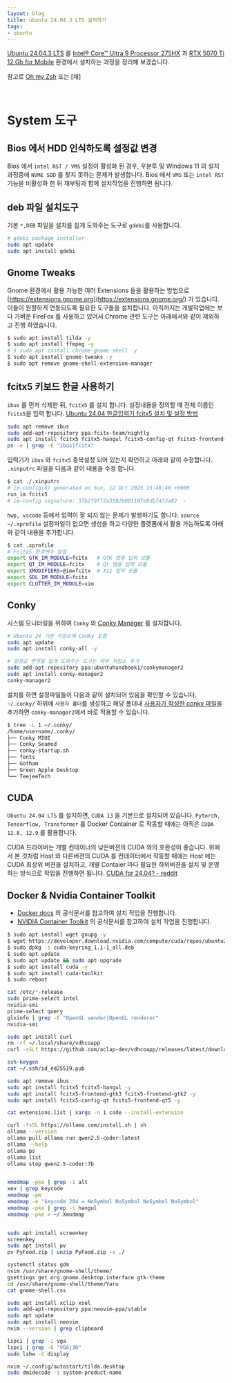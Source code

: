 ```yaml
---
layout: blog
title: ubuntu 24.04.3 LTS 설치하기
tags:
- ubuntu
---
```


[Ubuntu 24.04.3 LTS](https://ubuntu.com/download/desktop) 를 [Intel® Core™ Ultra 9 Processor 275HX](https://www.intel.co.kr/content/www/kr/ko/products/sku/242293/intel-core-ultra-9-processor-275hx-36m-cache-up-to-5-40-ghz/specifications.html) 과 [RTX 5070 Ti 12 Gb for Mobile](https://www.techpowerup.com/gpu-specs/geforce-rtx-5070-ti-mobile.c4238) 환경에서 설치하는 과정을 정리해 보겠습니다.

참고로 [Oh my Zsh](https://github.com/ohmyzsh/ohmyzsh) 또는 [채]

<br/>

# **System 도구**

## Bios 에서 HDD 인식하도록 설정값 변경
Bios 에서 `intel RST / VMS` 설정이 활성화 된 경우, 우분투 및 Windows 11 의 설치과정중에 `NVME SDD` 를 찾지 못하는 문제가 발생합니다. Bios 에서 `VMS` 또는 `intel RST` 기능을 비활성화 한 뒤 재부팅과 함께 설치작업을 진행하면 됩니다.

## deb 파일 설치도구
기본 `*,DEB` 파일을 설치를 쉽게 도와주는 도구로 `gdebi`를 사용합니다. 
```bash
# gdebi package installer
sudo apt update
sudo apt install gdebi
```

## Gnome Tweaks
Gnome 환경에서 활용 가능한 여러 Extensions 들을 활용하는 방법으로 [https://extensions.gnome.org](https://extensions.gnome.org/) 가 있습니다. 이들이 원할하게 연동되도록 필요한 도구들을 설치합니다. 아직까지는 개발작업에는 보다 가벼운 FireFox 를 사용하고 있어서 Chrome 관련 도구는 아래에서와 같이 제외하고 진행 하였습니다.
```bash
$ sudo apt install tilda -y
$ sudo apt install ffmpeg -y
# $ sudo apt install chrome-gnome-shell -y
$ sudo apt install gnome-tweaks -y
$ sudo apt remove gnome-shell-extension-manager
```

## fcitx5 키보드 한글 사용하기
`ibus` 를 먼저 삭제한 뒤, `fcitx5` 를 설치 합니다. 설정내용을 정의할 때 전체 이름인 `fcitx5`을 입력 합니다. [Ubuntu 24.04 한글입력기 fcitx5 설치 및 설정 방법](https://osg.kr/archives/405)
```bash
sudo apt remove ibus
sudo add-apt-repository ppa:fcitx-team/nightly
sudo apt install fcitx5 fcitx5-hangul fcitx5-config-qt fcitx5-frontend-gtk3 fcitx5-frontend-gtk2 fcitx5-frontend-qt5 -y
ps -e | grep -E "ibus|fcitx"
 ```

입력기가 `ibus` 와 `fcitx5` 중복설정 되어 있는지 확인하고 아래와 같이 수정합니다. `.xinputrc` 파일을 다음과 같이 내용을 수정 합니다.
```bash
$ cat ./.xinputrc 
# im-config(8) generated on Sun, 12 Oct 2025 15:48:40 +0900
run_im fcitx5
# im-config signature: 37b2f9ff2a3592b001107e8dbf433a82  -
```

`hwp, vscode` 등에서 입력이 잘 되지 않는 문제가 발생하기도 합니다. `source ~/.xprofile` 설정파일이 없으면 생성을 하고 다양한 플랫폼에서 활용 가능하도록 아래와 같이 내용을 추가합니다.
```bash
$ cat .xprofile 
# Fcitx5 환경변수 설정
export GTK_IM_MODULE=fcitx   # GTK 앱용 입력 모듈
export QT_IM_MODULE=fcitx    # Qt 앱용 입력 모듈
export XMODIFIERS=@im=fcitx  # X11 입력 모듈
export SDL_IM_MODULE=fcitx
export CLUTTER_IM_MODULE=xim
```

## Conky
시스템 모니터링을 위하여 `Conky` 와 [Conky Manager](https://ubuntuhandbook.org/index.php/2020/07/install-conky-manager-ubuntu-20-04-lts/) 를 설치합니다.
```bash
# Ubuntu 24 기본 저장소에 Conky 포함
sudo apt update
sudo apt install conky-all -y

# 설정값 변경을 쉽게 도와주는 도구는 외부 저장소 추가
sudo add-apt-repository ppa:ubuntuhandbook1/conkymanager2
sudo apt install conky-manager2
conky-manager2
```
설치를 하면 설정파일들이 다음과 같이 설치되어 있음을 확인할 수 있습니다. `~/.conky/` 하위에 `사용자 폴더`를 생성하고 해당 폴더내 [사용자가 작성한 conky 파일]()을 추가하면 `conky-manager2`에서 바로 적용할 수 있습니다. 
```bash
$ tree -L 1 ~/.conky/
/home/username/.conky/
├── Conky MIUI
├── Conky Seamod
├── conky-startup.sh
├── fonts
├── Gotham
├── Green Apple Desktop
└── TeejeeTech
```

## CUDA
`Ubuntu 24.04 LTS` 를 설치하면, `CUDA 13` 을 기본으로 설치되어 있습니다. `Pytorch, Tensorflow, Transformer` 를 Docker Container 로 작동할 때에는 아직은 `CUDA 12.8, 12.9` 를 활용합니다. 

CUDA 드라이버는 개별 컨테이너의 낮은버젼의 CUDA 와의 호환성이 좋습니다. 위에서 본 것처럼 Host 와 다른버젼의 CUDA 를 컨데이터에서 작동할 때에는 Host 에는 CUDA 최상위 버젼을 설치하고, 개별 Contaier 마다 필요한 하위버젼을 설치 및 운영하는 방식으로 작업을 진행하면 됩니다. [CUDA for 24.04? - reddit](https://www.reddit.com/r/Ubuntu/comments/1cy14b3/cuda_for_2404/)

## Docker & Nvidia Container Toolkit
- [Docker docs](https://docs.docker.com/engine/install/ubuntu/) 의 공식문서를 참고하여 설치 작업을 진행합니다.
- [NVIDIA Container Toolkit](https://docs.nvidia.com/datacenter/cloud-native/container-toolkit/latest/install-guide.html) 의 공식문서를 참고하여 설치 작업을 진행합니다.

```bash
$ sudo apt install wget gnupg -y
$ wget https://developer.download.nvidia.com/compute/cuda/repos/ubuntu2404/x86_64/cuda-keyring_1.1-1_all.deb
$ sudo dpkg -i cuda-keyring_1.1-1_all.deb 
$ sudo apt update
$ sudo apt update && sudo apt upgrade
$ sudo apt install cuda -y
$ sudo apt install cuda-toolkit
$ sudo reboot

cat /etc/*-release
sudo prime-select intel
nvidia-smi
prime-select query
glxinfo | grep -E "OpenGL vendor|OpenGL renderer"
nvidia-smi

sudo apt install curl
rm -rf ~/.local/share/vdhcoapp
curl -sSLf https://github.com/aclap-dev/vdhcoapp/releases/latest/download/install.sh | bash

ssh-keygen
cat ~/.ssh/id_ed25519.pub

sudo apt remove ibus
sudo apt install fcitx5 fcitx5-hangul -y
sudo apt install fcitx5-frontend-gtk3 fcitx5-frontend-gtk2 -y
sudo apt install fcitx5-config-qt fcitx5-frontend-qt5 -y

cat extensions.list | xargs -n 1 code --install-extension

curl -fsSL https://ollama.com/install.sh | sh
ollama --version
ollama pull ollama run qwen2.5-coder:latest
ollama --help
ollama ps
ollama list
ollama stop qwen2.5-coder:7b


xmodmap -pke | grep -i alt
xev | grep keycode
xmodmap -pm
xmodmap -e "keycode 204 = NoSymbol NoSymbol NoSymbol NoSymbol"
xmodmap -pke | grep -i hangul
xmodmap -pke > ~/.Xmodmap


sudo apt install screenkey
screenkey
sudo apt install pv
pv PyFood.zip | unzip PyFood.zip -x ./

systemctl status gdm
nvim /usr/share/gnome-shell/theme/
gsettings get org.gnome.desktop.interface gtk-theme
cd /usr/share/gnome-shell/theme/Yaru
cat gnome-shell.css 

sudo apt install xclip xsel
sudo add-apt-repository ppa:neovim-ppa/stable
sudo apt update
sudo apt install neovim
nvim --version | grep clipboard

lspci | grep -i vga
lspci | grep -E "VGA|3D"
sudo lshw -C display

nvim ~/.config/autostart/tilda.desktop 
sudo dmidecode -s system-product-name
```